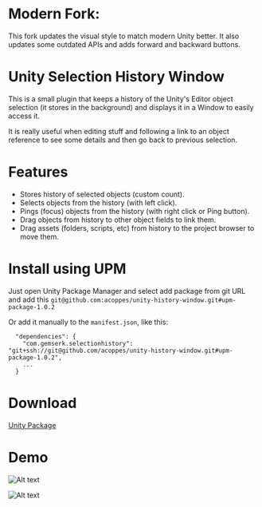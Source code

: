 # Modern Fork:

This fork updates the visual style to match modern Unity better. It also updates some outdated APIs and adds forward and backward buttons.

# Unity Selection History Window

This is a small plugin that keeps a history of the Unity's Editor object selection (it stores in the background) and displays it in a Window to easily access it. 

It is really useful when editing stuff and following a link to an object reference to see some details and then go back to previous selection.

# Features

* Stores history of selected objects (custom count).
* Selects objects from the history (with left click).
* Pings (focus) objects from the history (with right click or Ping button).
* Drag objects from history to other object fields to link them.
* Drag assets (folders, scripts, etc) from history to the project browser to move them.

# Install using UPM

Just open Unity Package Manager and select add package from git URL and add this `git@github.com:acoppes/unity-history-window.git#upm-package-1.0.2`

Or add it manually to the `manifest.json`, like this:

```
  "dependencies": {
    "com.gemserk.selectionhistory": "git+ssh://git@github.com/acoppes/unity-history-window.git#upm-package-1.0.2",
    ...
  }
```
 

# Download 

[Unity Package](release/unity-selection-history.unitypackage?raw=true)

# Demo

![Alt text](screenshots/demo.gif?raw=true "Demo")

![Alt text](screenshots/demodrag.gif?raw=true "Demo Drag")

